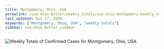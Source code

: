 ```yaml
---
title: Montgomery, Ohio, USA
permalink: /usa-ohio-butler/weekly_totals/usa-ohio-montgomery-weekly_totals.html
last_updated: Oct 27, 2020
keywords: ["Montgomery, Ohio, USA", "weekly totals"]
sidebar: usa-ohio-butler_sidebar
---
```


![Weekly Totals of Confirmed Cases for Montgomery, Ohio, USA](/covid_tracker/images/graphs/usa-ohio-montgomery-weekly_totals_graph.png)
